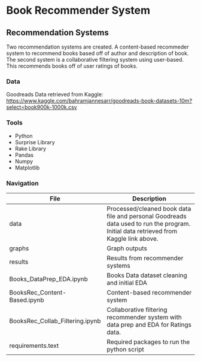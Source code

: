 # Book Recommender System

## Recommendation Systems

Two recommendation systems are created. A content-based recommeder system to recommend books based off of author and description of book. The second system is a collaborative filtering system using user-based. This recommends books off of user ratings of books.

### Data
Goodreads Data retrieved from Kaggle: https://www.kaggle.com/bahramjannesarr/goodreads-book-datasets-10m?select=book900k-1000k.csv

### Tools
* Python
* Surprise Library
* Rake Library
* Pandas
* Numpy
* Matplotlib




### Navigation
| File        | Description |
| ----------- | ----------- |
| data      | Processed/cleaned book data file and personal Goodreads data used to run the program. Initial data retrieved from Kaggle link above.  |
| graphs    | Graph outputs |
| results   | Results from recommender systems |
| Books_DataPrep_EDA.ipynb   | Books Data dataset cleaning and initial EDA |
| BooksRec_Content-Based.ipynb | Content-based recommender system |
| BooksRec_Collab_Filtering.ipynb | Collaborative filtering recommender system with data prep and EDA for Ratings data. |
| requirements.text | Required packages to run the python script |
